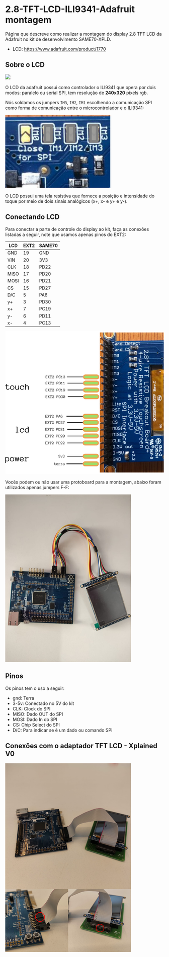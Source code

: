 # 2.8-TFT-LCD-ILI9341-Adafruit montagem

Página que descreve como realizar a montagem do display 2.8 TFT LCD da Adafruit
no kit de desenvolvimento SAME70-XPLD.

- LCD: https://www.adafruit.com/product/1770

## Sobre o LCD

![](https://cdn-shop.adafruit.com/1200x900/1770-00.jpg)

O LCD da adafruit possui como controlador o ILI9341 que opera por dois modos: paralelo ou serial SPI, tem resolução de **240x320** pixels rgb. 

Nós soldamos os jumpers `IM3`, `IM2`, `IM1` escolhendo a comunicação SPI como forma de comunicação entre o microcontrolador e o ILI9341:

![](jumpers.png)

O LCD possui uma tela resistiva que fornece a posição e intensidade do toque por meio de dois sinais analógicos (x+, x- e y+ e y-).

## Conectando LCD

Para conectar a parte de controle do display ao kit, faça as conexões listadas a seguir, note que usamos apenas pinos do EXT2:

| LCD  | EXT2  | SAME70 |
| ---- | ----- | ------ |
| GND  | 19    | GND    |
| VIN  | 20    | 3V3    |
| CLK  | 18    | PD22   |
| MISO | 17    | PD20   |
| MOSI | 16    | PD21   |
| CS   | 15    | PD27   |
| D/C  | 5     | PA6    |
| y+   | 3     | PD30   |
| x+   | 7     | PC19   |
| y-   | 6     | PD11   |
| x-   | 4     | PC13   |

![](pinos.png)


Vocês podem ou não usar uma protoboard para a montagem, abaixo foram utilizados apenas jumpers F-F:

<img src="montagem_lcd_jumpers.jpeg" alt="drawing" width="400"/>

## Pinos

Os pinos tem o uso a seguir:

- gnd: Terra
- 3-5v: Conectado no 5V do kit
- CLK: Clock do SPI
- MISO: Dado OUT do SPI
- MOSI: Dado In do SPI
- CS: Chip Select do SPI
- D/C: Para indicar se é um dado ou comando SPI 

## Conexões com o adaptador TFT LCD - Xplained V0


<img src="TFF_LCD_Conexoes.svg" alt="drawing" width="400" class="center"/>

